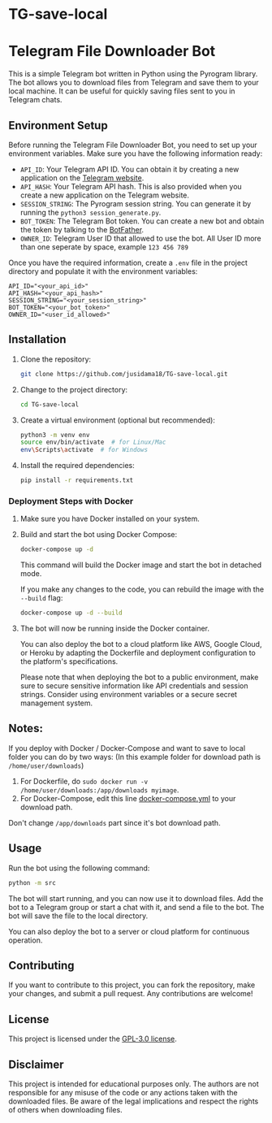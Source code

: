 # TG-save-local

# Telegram File Downloader Bot

This is a simple Telegram bot written in Python using the Pyrogram library. The bot allows you to download files from Telegram and save them to your local machine. It can be useful for quickly saving files sent to you in Telegram chats.

## Environment Setup

Before running the Telegram File Downloader Bot, you need to set up your environment variables. Make sure you have the following information ready:

- `API_ID`: Your Telegram API ID. You can obtain it by creating a new application on the [Telegram website](https://my.telegram.org/apps).
- `API_HASH`: Your Telegram API hash. This is also provided when you create a new application on the Telegram website.
- `SESSION_STRING`: The Pyrogram session string. You can generate it by running the `python3 session_generate.py`.
- `BOT_TOKEN`: The Telegram Bot token. You can create a new bot and obtain the token by talking to the [BotFather](https://core.telegram.org/bots#botfather).
- `OWNER_ID`: Telegram User ID that allowed to use the bot. All User ID more than one seperate by space, example `123 456 789`

Once you have the required information, create a `.env` file in the project directory and populate it with the environment variables:

```
API_ID="<your_api_id>"
API_HASH="<your_api_hash>"
SESSION_STRING="<your_session_string>"
BOT_TOKEN="<your_bot_token>"
OWNER_ID="<user_id_allowed>"
```

## Installation

1. Clone the repository:

   ```bash
   git clone https://github.com/jusidama18/TG-save-local.git
   ```

2. Change to the project directory:

   ```bash
   cd TG-save-local
   ```

3. Create a virtual environment (optional but recommended):

   ```bash
   python3 -m venv env
   source env/bin/activate  # for Linux/Mac
   env\Scripts\activate  # for Windows
   ```

4. Install the required dependencies:

   ```bash
   pip install -r requirements.txt
   ```

### Deployment Steps with Docker

1. Make sure you have Docker installed on your system.

2. Build and start the bot using Docker Compose:

   ```bash
   docker-compose up -d
   ```

   This command will build the Docker image and start the bot in detached mode.

   If you make any changes to the code, you can rebuild the image with the `--build` flag:

   ```bash
   docker-compose up -d --build
   ```

3. The bot will now be running inside the Docker container.

    You can also deploy the bot to a cloud platform like AWS, Google Cloud, or Heroku by adapting the Dockerfile and deployment configuration to the platform's specifications.

    Please note that when deploying the bot to a public environment, make sure to secure sensitive information like API credentials and session strings. Consider using environment variables or a secure secret management system.

## Notes:
If you deploy with Docker / Docker-Compose and want to save to local folder you can do by two ways:
(In this example folder for download path is `/home/user/downloads`)

1. For Dockerfile, do `sudo docker run -v /home/user/downloads:/app/downloads myimage`.
2. For Docker-Compose, edit this line [docker-compose.yml](https://github.com/jusidama18/TG-save-local/blob/main/docker-compose.yml#L12) to your download path.

Don't change `/app/downloads` part since it's bot download path.

## Usage

Run the bot using the following command:

```bash
python -m src
```

The bot will start running, and you can now use it to download files. Add the bot to a Telegram group or start a chat with it, and send a file to the bot. The bot will save the file to the local directory.

You can also deploy the bot to a server or cloud platform for continuous operation.

## Contributing

If you want to contribute to this project, you can fork the repository, make your changes, and submit a pull request. Any contributions are welcome!

## License

This project is licensed under the [GPL-3.0 license](LICENSE).

## Disclaimer

This project is intended for educational purposes only. The authors are not responsible for any misuse of the code or any actions taken with the downloaded files. Be aware of the legal implications and respect the rights of others when downloading files.